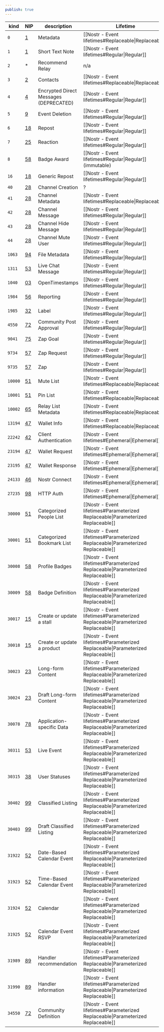 ```yaml
---
publish: true
---
```



| kind    | NIP                                 | description                            | Lifetime                                                                         |
| ------- | ----------------------------------- | -------------------------------------- | -------------------------------------------------------------------------------- |
| `0`     | [1](https://nostr-nips.com/nip-01)  | Metadata                               | [[Nostr - Event lifetimes#Replaceable\|Replaceable]]                             |
| `1`     | [1](https://nostr-nips.com/nip-01)  | Short Text Note                        | [[Nostr - Event lifetimes#Regular\|Regular]]                                     |
| `2`     | *                                   | Recommend Relay                        | n/a                                                                              |
| `3`     | [2](https://nostr-nips.com/nip-02)  | Contacts                               | [[Nostr - Event lifetimes#Replaceable\|Replaceable]]                             |
| `4`     | [4](https://nostr-nips.com/nip-04)  | Encrypted Direct Messages (DEPRECATED) | [[Nostr - Event lifetimes#Regular\|Regular]]                                     |
| `5`     | [9](https://nostr-nips.com/nip-09)  | Event Deletion                         | [[Nostr - Event lifetimes#Regular\|Regular]]                                     |
| `6`     | [18](https://nostr-nips.com/nip-18) | Repost                                 | [[Nostr - Event lifetimes#Regular\|Regular]]                                     |
| `7`     | [25](https://nostr-nips.com/nip-25) | Reaction                               | [[Nostr - Event lifetimes#Regular\|Regular]]                                     |
| `8`     | [58](https://nostr-nips.com/nip-58) | Badge Award                            | [[Nostr - Event lifetimes#Regular\|Regular]] (immutable)                         |
| `16`    | [18](https://nostr-nips.com/nip-18) | Generic Repost                         | [[Nostr - Event lifetimes#Regular\|Regular]]                                     |
| `40`    | [28](https://nostr-nips.com/nip-28) | Channel Creation                       | ?                                                                                |
| `41`    | [28](https://nostr-nips.com/nip-28) | Channel Metadata                       | [[Nostr - Event lifetimes#Replaceable\|Replaceable]]                             |
| `42`    | [28](https://nostr-nips.com/nip-28) | Channel Message                        | [[Nostr - Event lifetimes#Regular\|Regular]]                                     |
| `43`    | [28](https://nostr-nips.com/nip-28) | Channel Hide Message                   | [[Nostr - Event lifetimes#Regular\|Regular]]                                     |
| `44`    | [28](https://nostr-nips.com/nip-28) | Channel Mute User                      | [[Nostr - Event lifetimes#Regular\|Regular]]                                     |
| `1063`  | [94](https://nostr-nips.com/nip-94) | File Metadata                          | [[Nostr - Event lifetimes#Regular\|Regular]]                                     |
| `1311`  | [53](https://nostr-nips.com/nip-53) | Live Chat Message                      | [[Nostr - Event lifetimes#Regular\|Regular]]                                     |
| `1040`  | [03](https://nostr-nips.com/nip-03) | OpenTimestamps                         | [[Nostr - Event lifetimes#Regular\|Regular]]                                     |
| `1984`  | [56](https://nostr-nips.com/nip-56) | Reporting                              | [[Nostr - Event lifetimes#Regular\|Regular]]                                     |
| `1985`  | [32](https://nostr-nips.com/nip-32) | Label                                  | [[Nostr - Event lifetimes#Regular\|Regular]]                                     |
| `4550`  | [72](https://nostr-nips.com/nip-72) | Community Post Approval                | [[Nostr - Event lifetimes#Regular\|Regular]]                                     |
| `9041`  | [75](https://nostr-nips.com/nip-75) | Zap Goal                               | [[Nostr - Event lifetimes#Regular\|Regular]]                                     |
| `9734`  | [57](https://nostr-nips.com/nip-57) | Zap Request                            | [[Nostr - Event lifetimes#Regular\|Regular]]                                     |
| `9735`  | [57](https://nostr-nips.com/nip-57) | Zap                                    | [[Nostr - Event lifetimes#Regular\|Regular]]                                     |
| `10000` | [51](https://nostr-nips.com/nip-51) | Mute List                              | [[Nostr - Event lifetimes#Replaceable\|Replaceable]]                             |
| `10001` | [51](https://nostr-nips.com/nip-51) | Pin List                               | [[Nostr - Event lifetimes#Replaceable\|Replaceable]]                             |
| `10002` | [65](https://nostr-nips.com/nip-65) | Relay List Metadata                    | [[Nostr - Event lifetimes#Replaceable\|Replaceable]]                             |
| `13194` | [47](https://nostr-nips.com/nip-47) | Wallet Info                            | [[Nostr - Event lifetimes#Replaceable\|Replaceable]]                             |
| `22242` | [42](https://nostr-nips.com/nip-42) | Client Authentication                  | [[Nostr - Event lifetimes#Ephemeral\|Ephemeral]]                                 |
| `23194` | [47](https://nostr-nips.com/nip-47) | Wallet Request                         | [[Nostr - Event lifetimes#Ephemeral\|Ephemeral]]                                 |
| `23195` | [47](https://nostr-nips.com/nip-47) | Wallet Response                        | [[Nostr - Event lifetimes#Ephemeral\|Ephemeral]]                                 |
| `24133` | [46](https://nostr-nips.com/nip-46) | Nostr Connect                          | [[Nostr - Event lifetimes#Ephemeral\|Ephemeral]]                                 |
| `27235` | [98](https://nostr-nips.com/nip-98) | HTTP Auth                              | [[Nostr - Event lifetimes#Ephemeral\|Ephemeral]]                                 |
| `30000` | [51](https://nostr-nips.com/nip-51) | Categorized People List                | [[Nostr - Event lifetimes#Parameterized Replaceable\|Parameterized Replaceable]] |
| `30001` | [51](https://nostr-nips.com/nip-51) | Categorized Bookmark List              | [[Nostr - Event lifetimes#Parameterized Replaceable\|Parameterized Replaceable]] |
| `30008` | [58](https://nostr-nips.com/nip-58) | Profile Badges                         | [[Nostr - Event lifetimes#Parameterized Replaceable\|Parameterized Replaceable]] |
| `30009` | [58](https://nostr-nips.com/nip-58) | Badge Definition                       | [[Nostr - Event lifetimes#Parameterized Replaceable\|Parameterized Replaceable]] |
| `30017` | [15](https://nostr-nips.com/nip-15) | Create or update a stall               | [[Nostr - Event lifetimes#Parameterized Replaceable\|Parameterized Replaceable]] |
| `30018` | [15](https://nostr-nips.com/nip-15) | Create or update a product             | [[Nostr - Event lifetimes#Parameterized Replaceable\|Parameterized Replaceable]] |
| `30023` | [23](https://nostr-nips.com/nip-23) | Long-form Content                      | [[Nostr - Event lifetimes#Parameterized Replaceable\|Parameterized Replaceable]] |
| `30024` | [23](https://nostr-nips.com/nip-23) | Draft Long-form Content                | [[Nostr - Event lifetimes#Parameterized Replaceable\|Parameterized Replaceable]] |
| `30078` | [78](https://nostr-nips.com/nip-78) | Application-specific Data              | [[Nostr - Event lifetimes#Parameterized Replaceable\|Parameterized Replaceable]] |
| `30311` | [53](https://nostr-nips.com/nip-53) | Live Event                             | [[Nostr - Event lifetimes#Parameterized Replaceable\|Parameterized Replaceable]] |
| `30315` | [38](https://nostr-nips.com/nip-38) | User Statuses                          | [[Nostr - Event lifetimes#Parameterized Replaceable\|Parameterized Replaceable]] |
| `30402` | [99](https://nostr-nips.com/nip-99) | Classified Listing                     | [[Nostr - Event lifetimes#Parameterized Replaceable\|Parameterized Replaceable]] |
| `30403` | [99](https://nostr-nips.com/nip-99) | Draft Classified Listing               | [[Nostr - Event lifetimes#Parameterized Replaceable\|Parameterized Replaceable]] |
| `31922` | [52](https://nostr-nips.com/nip-52) | Date-Based Calendar Event              | [[Nostr - Event lifetimes#Parameterized Replaceable\|Parameterized Replaceable]] |
| `31923` | [52](https://nostr-nips.com/nip-52) | Time-Based Calendar Event              | [[Nostr - Event lifetimes#Parameterized Replaceable\|Parameterized Replaceable]] |
| `31924` | [52](https://nostr-nips.com/nip-52) | Calendar                               | [[Nostr - Event lifetimes#Parameterized Replaceable\|Parameterized Replaceable]] |
| `31925` | [52](https://nostr-nips.com/nip-52) | Calendar Event RSVP                    | [[Nostr - Event lifetimes#Parameterized Replaceable\|Parameterized Replaceable]] |
| `31989` | [89](https://nostr-nips.com/nip-89) | Handler recommendation                 | [[Nostr - Event lifetimes#Parameterized Replaceable\|Parameterized Replaceable]] |
| `31990` | [89](https://nostr-nips.com/nip-89) | Handler information                    | [[Nostr - Event lifetimes#Parameterized Replaceable\|Parameterized Replaceable]] |
| `34550` | [72](https://nostr-nips.com/nip-72) | Community Definition                   | [[Nostr - Event lifetimes#Parameterized Replaceable\|Parameterized Replaceable]] |
